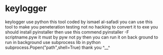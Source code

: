 # keylogger
keylogger use python 
this tool coded by ismael al-safadi 
you can use this tool to make you peneteration testing not no hacking 
to convert it to exe you should install pyinstaller 
then use this commend 
pyinstaller -F scriptname.pyw
it must by pyw not py 
then you can run it on back ground 
to run in background use subprocess lib in python 
subprocess.Popen("path",shell=True)
thank you ^__^ 
